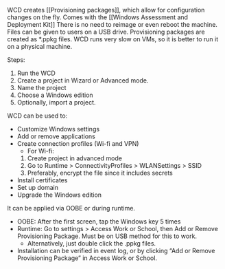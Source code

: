 WCD creates [[Provisioning packages]], which allow for configuration changes on the fly.
Comes with the [[Windows Assessment and Deployment Kit]]
There is no need to reimage or even reboot the machine.
Files can be given to users on a USB drive.
Provisioning packages are created as \*.ppkg files.
WCD runs very slow on VMs, so it is better to run it on a physical machine.


Steps:
1. Run the WCD
2. Create a project in Wizard or Advanced mode.
3. Name the project
4. Choose a Windows edition
5. Optionally, import a project.

WCD can be used to:
- Customize Windows settings
- Add or remove applications
- Create connection profiles (Wi-fi and VPN)
	- For Wi-fi:
	1. Create project in advanced mode
	2. Go to Runtime > ConnectivityProfiles > WLANSettings > SSID
	3. Preferably, encrypt the file since it includes secrets
- Install certificates
- Set up domain
- Upgrade the Windows edition

It can be applied via OOBE or during runtime.
- OOBE: After the first screen, tap the Windows key 5 times
- Runtime: Go to settings > Access Work or School, then Add or Remove Provisioning Package. Must be on USB method for this to work.
	- Alternatively, just double click the .ppkg files.
- Installation can be verified in event log, or by clicking “Add or Remove Provisioning Package” in Access Work or School.
